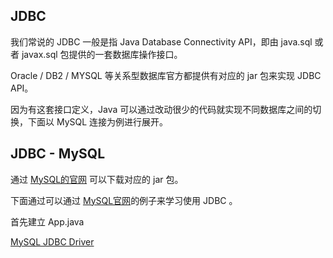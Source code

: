 ## JDBC 

我们常说的 JDBC 一般是指 Java Database Connectivity API，即由  java.sql 或者 javax.sql 包提供的一套数据库操作接口。

Oracle / DB2 / MYSQL 等关系型数据库官方都提供有对应的 jar 包来实现 JDBC API。

因为有这套接口定义，Java 可以通过改动很少的代码就实现不同数据库之间的切换，下面以 MySQL 连接为例进行展开。


## JDBC - MySQL

通过 [MySQL的官网](https://dev.mysql.com/downloads/connector/j/) 可以下载对应的 jar 包。

下面通过可以通过 [MySQL官网](https://dev.mysql.com/doc/connector-j/8.0/en/connector-j-examples.html)的例子来学习使用 JDBC 。

首先建立 App.java

  

[MySQL JDBC Driver](https://github.com/mysql/mysql-connector-j/blob/release/8.0/src/main/user-impl/java/com/mysql/cj/jdbc/Driver.java)
